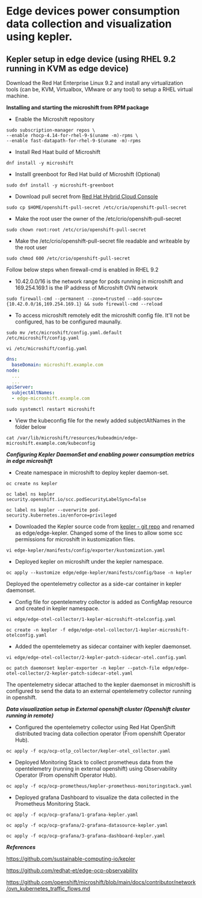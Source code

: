 # Edge devices power consumption data collection and visualization using kepler.


## Kepler setup in edge device (using RHEL 9.2 running in KVM as edge device)


Download the Red Hat Enterprise Linux 9.2 and
install any virtualization tools (can be, KVM, Virtualbox, VMware or any tool) to setup a RHEL virtual machine.

**Installing and starting the microshift from RPM package**


- Enable the Microshift repository
```
sudo subscription-manager repos \
--enable rhocp-4.14-for-rhel-9-$(uname -m)-rpms \
--enable fast-datapath-for-rhel-9-$(uname -m)-rpms
```

- Install Red Haat build of Microshift
``` 
dnf install -y microshift
```

- Installl greenboot for Red Hat build of Microshift (Optional)
```
sudo dnf install -y microshift-greenboot
```

- Download pull secret from [Red Hat Hybrid Cloud Console](https://console.redhat.com/openshift/install/pull-secret)
```
sudo cp $HOME/openshift-pull-secret /etc/crio/openshift-pull-secret

```
- Make the root user the owner of the /etc/crio/openshift-pull-secret
```
sudo chown root:root /etc/crio/openshift-pull-secret
```

- Make the /etc/crio/openshift-pull-secret file readable and writeable by the root user
```
sudo chmod 600 /etc/crio/openshift-pull-secret
```

Follow below steps when firewall-cmd is enabled in RHEL 9.2

- 10.42.0.0/16 is the network range for pods running in microshift and 169.254.169.1 is the IP address of Microshift OVN network
```
sudo firewall-cmd --permanent --zone=trusted --add-source={10.42.0.0/16,169.254.169.1} && sudo firewall-cmd --reload
```

- To access microshift remotely edit the microshift config file. It'll not be configured, has to be configured maunally.  



```
sudo mv /etc/microshift/config.yaml.default /etc/microshift/config.yaml
```

```
vi /etc/microshift/config.yaml
```

```yaml
dns:
  baseDomain: microshift.example.com
node:
  ...
  ...
apiServer:
  subjectAltNames:
  - edge-microshift.example.com
```


```
sudo systemctl restart microshift
```

- View the kubeconfig file for the newly added subjectAltNames in the folder below

```
cat /var/lib/microshift/resources/kubeadmin/edge-microshift.example.com/kubeconfig
```


***Configuring Kepler DaemonSet and enabling power consumption metrics in edge microshift***

- Create namespace in microshift to deploy kepler daemon-set.
```
oc create ns kepler
```

```
oc label ns kepler security.openshift.io/scc.podSecurityLabelSync=false
```


```
oc label ns kepler --overwrite pod-security.kubernetes.io/enforce=privileged
```

- Downloaded the Kepler source code from [kepler - git repo](https://github.com/sustainable-computing-io/kepler) and renamed as edge/edge-kepler. Changed some of the lines to allow some scc permissions for microshift in kustomization files.

```
vi edge-kepler/manifests/config/exporter/kustomization.yaml
```

- Deployed kepler on microshift under the kepler namespace.
```
oc apply --kustomize edge/edge-kepler/manifests/config/base -n kepler
```

Deployed the opentelemetry collector as a side-car container in kepler daemonset.

-  Config file for opentelemetry collector is added as ConfigMap resource and created in kepler namespace.

```
vi edge/edge-otel-collector/1-kepler-microshift-otelconfig.yaml
```
```
oc create -n kepler -f edge/edge-otel-collector/1-kepler-microshift-otelconfig.yaml
```

- Added the opemtelemetry as sidecar container with kepler daemonset.
```
vi edge/edge-otel-collector/2-kepler-patch-sidecar-otel.config.yaml
```
```
oc patch daemonset kepler-exporter -n kepler --patch-file edge/edge-otel-collector/2-kepler-patch-sidecar-otel.yaml
```

The opentelemetry sidecar attached to the kepler daemonset in microshift is configured to send the data to an external opentelemetry collector running in openshift.

***Data visualization setup in External openshift cluster (Openshift cluster running in remote)***

- Configured the opentelemetry collector using Red Hat OpenShift distributed tracing data collection operator (From openshift Operator Hub).
```
oc apply -f ocp/ocp-otlp_collector/kepler-otel_collector.yaml
```

- Deployed Monitoring Stack to collect prometheus data from the opentelemetry (running in external openshift) using Observability Operator (From openshift Operator Hub).
```
oc apply -f ocp/ocp-prometheus/kepler-prometheus-monitoringstack.yaml
```

- Deployed grafana Dashboard to visualize the data collected in the Prometheus Monitoring Stack.
```
oc apply -f ocp/ocp-grafana/1-grafana-kepler.yaml
``` 
```
oc apply -f ocp/ocp-grafana/2-grafana-datasource-kepler.yaml
```

```
oc apply -f ocp/ocp-grafana/3-grafana-dashboard-kepler.yaml
```



***References*** 

https://github.com/sustainable-computing-io/kepler


https://github.com/redhat-et/edge-ocp-observability


https://github.com/openshift/microshift/blob/main/docs/contributor/network/ovn_kubernetes_traffic_flows.md